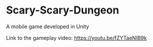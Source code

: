 # Scary-Scary-Dungeon
A mobile game developed in Unity 

Link to the gameplay video: https://youtu.be/fZYTaeNIB9k
